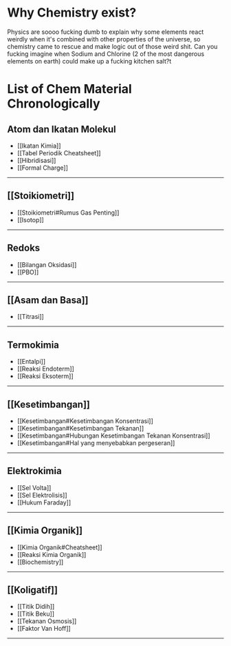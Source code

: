 # Why Chemistry exist?
Physics are soooo fucking dumb to explain why some elements react weirdly when it's combined with other properties of the universe, so chemistry came to rescue and make logic out of those weird shit. Can you fucking imagine when Sodium and Chlorine (2 of the most dangerous elements on earth) could make up a fucking kitchen salt?t

# List of Chem Material Chronologically

## Atom dan Ikatan Molekul
- [[Ikatan Kimia]]
- [[Tabel Periodik Cheatsheet]]
- [[Hibridisasi]]
- [[Formal Charge]]
---
## [[Stoikiometri]]
- [[Stoikiometri#Rumus Gas Penting]]
- [[Isotop]]
---
## Redoks
- [[Bilangan Oksidasi]]
- [[PBO]]
---
## [[Asam dan Basa]]
- [[Titrasi]]
---
## Termokimia
- [[Entalpi]]
- [[Reaksi Endoterm]]
- [[Reaksi Eksoterm]]
---
## [[Kesetimbangan]]
- [[Kesetimbangan#Kesetimbangan Konsentrasi]]
- [[Kesetimbangan#Kesetimbangan Tekanan]]
- [[Kesetimbangan#Hubungan Kesetimbangan Tekanan Konsentrasi]]
- [[Kesetimbangan#Hal yang menyebabkan pergeseran]]
---
##  Elektrokimia
- [[Sel Volta]]
- [[Sel Elektrolisis]]
- [[Hukum Faraday]]
---
## [[Kimia Organik]]
- [[Kimia Organik#Cheatsheet]]
- [[Reaksi Kimia Organik]]
- [[Biochemistry]]
---
## [[Koligatif]]
- [[Titik Didih]]
- [[Titik Beku]]
- [[Tekanan Osmosis]]
- [[Faktor Van Hoff]]
---